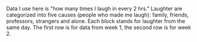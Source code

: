 Data I use here is "how many times I laugh in every 2 hrs."
Laughter are categorized into five causes (people who made me laugh): family, friends, professors, strangers and alone.
Each block stands for laughter from the same day. The first row is for data from week 1, the second row is for week 2.
